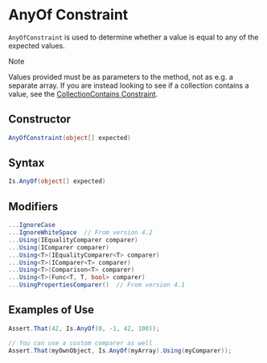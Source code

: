 # AnyOf Constraint

`AnyOfConstraint` is used to determine whether a value is equal to any of the expected values.

> [!NOTE]
> Values provided must be as parameters to the method, not as e.g. a separate array. If you are instead looking
> to see if a collection contains a value, see the [CollectionContains Constraint](xref:collectioncontainsconstraint).

## Constructor

```csharp
AnyOfConstraint(object[] expected)
```

## Syntax

```csharp
Is.AnyOf(object[] expected)
```

## Modifiers

```csharp
...IgnoreCase
...IgnoreWhiteSpace  // From version 4.2
...Using(IEqualityComparer comparer)
...Using(IComparer comparer)
...Using<T>(IEqualityComparer<T> comparer)
...Using<T>(IComparer<T> comparer)
...Using<T>(Comparison<T> comparer)
...Using<T>(Func<T, T, bool> comparer)
...UsingPropertiesComparer()  // From version 4.1
```

## Examples of Use

```csharp
Assert.That(42, Is.AnyOf(0, -1, 42, 100));

// You can use a custom comparer as well
Assert.That(myOwnObject, Is.AnyOf(myArray).Using(myComparer));
```
